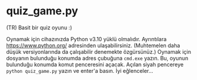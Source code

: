 # quiz_game.py
(TR) Basit bir quiz oyunu :) 

Oynamak için cihazınızda Python v3.10 yüklü olmalıdır. Ayrıntılara https://www.python.org/ adresinden ulaşabilirsiniz. (Muhtemelen daha düşük versiyonlarında da çalışabilir denemekte özgürsünüz.)
Oynamak için dosyanın bulunduğu konumda adres çubuğuna `cmd.exe` yazın. Bu, oyunun bulunduğu konumda komut penceresini açacak. Açılan siyah pencereye `python quiz_game.py` yazın ve enter'a basın. İyi eğlenceler...
